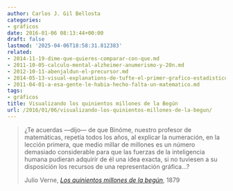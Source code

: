 ```yaml
---
author: Carlos J. Gil Bellosta
categories:
- gráficos
date: 2016-01-06 08:13:44+00:00
draft: false
lastmod: '2025-04-06T18:58:31.812383'
related:
- 2014-11-19-dime-que-quieres-comparar-con-que.md
- 2011-10-05-calculo-mental-alzheimer-anumerismo-y-20n.md
- 2012-10-11-abenjaldun-el-precursor.md
- 2014-05-13-visual-explanations-de-tufte-el-primer-grafico-estadistico.md
- 2011-04-01-a-esa-gente-le-habia-hecho-falta-un-matematico.md
tags:
- gráficos
title: Visualizando los quinientos millones de la Begún
url: /2016/01/06/visualizando-los-quinientos-millones-de-la-begun/
---
```


> ¿Te acuerdas —dijo— de que Binóme, nuestro profesor de matemáticas, repetía todos los años, al explicar la numeración, en la lección primera, que medio millar de millones es un número demasiado considerable para que las fuerzas de la inteligencia humana pudieran adquirir de él una idea exacta, si no tuviesen a su disposición los recursos de una representación gráfica...?
>
> Julio Verne, _[Los quinientos millones de la begún](https://es.wikipedia.org/wiki/Los_quinientos_millones_de_la_beg%C3%BAn)_, 1879